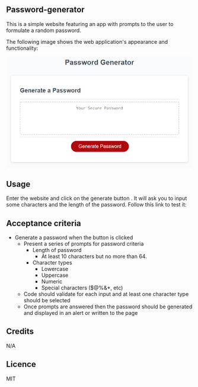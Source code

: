 ## Password-generator

This is a simple website featuring an app with prompts to the user to formulate a random password.


The following image shows the web application's appearance and functionality:

![password generator demo](./assets/05-javascript-challenge-demo.png)

## Usage

Enter the website and click on the generate button .
It will ask you to input some characters and the length of the password.
Follow this link to test it:



## Acceptance criteria

* Generate a password when the button is clicked
  * Present a series of prompts for password criteria
    * Length of password
      * At least 10 characters but no more than 64.
    * Character types
      * Lowercase
      * Uppercase
      * Numeric
      * Special characters ($@%&*, etc)
  * Code should validate for each input and at least one character type should be selected
  * Once prompts are answered then the password should be generated and displayed in an alert or written to the page

## Credits
N/A

## Licence
MIT
